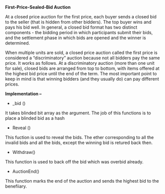 **First-Price-Sealed-Bid Auction**

At a closed price auction for the first price, each buyer sends a closed bid to the seller (that is hidden from other bidders). The top buyer wins and pays his bid well. In general, a closed bid format has two distinct components - the bidding period in which participants submit their bids, and the settlement phase in which bids are opened and the winner is determined.

When multiple units are sold, a closed price auction called the first price is considered a “discriminatory” auction because not all bidders pay the same price. It works as follows. At a discriminatory auction (more than one unit for sale), closed bids are arranged from top to bottom, with items offered at the highest bid price until the end of the term. The most important point to keep in mind is that winning bidders (and they usually do) can pay different prices.

**Implementation –**

- \_bid ()

It takes blinded bit array as the argument. The job of this functions is to place a blinded bid as a hash

- Reveal ()

This fuction is used to reveal the bids. The ether corresponding to all the invalid bids and all the bids, except the winning bid is retured back then. 

- Withdraw()

This function is used to back off the bid which was overbid already.

- AuctionEnd()

This function marks the end of the auction and sends the highest bid to the benefiiary.
